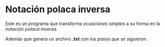 # **Notación polaca inversa**

Este es un programa que transforma *ecuaciones simples* a su forma en la *notación polaca inversa*.

Además que genera un archivo **.txt** con los *pasos que se siguieron*.
